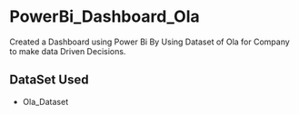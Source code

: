 # PowerBi_Dashboard_Ola
Created a Dashboard using Power Bi By Using Dataset of Ola for Company to make data Driven Decisions.

## DataSet Used
- <a herf="https://github.com/Praveenvegulla/PowerBi_Dashboard_Ola/blob/main/Ola.xlsx">Ola_Dataset</a>
